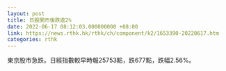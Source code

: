 ```yaml
---
layout: post
title: 日股開市後跌逾2%
date: 2022-06-17 08:12:03.000000000 +08:00
link: https://news.rthk.hk/rthk/ch/component/k2/1653390-20220617.htm
categories: rthk
---
```


東京股市急跌。日經指數較早時報25753點，跌677點，跌幅2.56%。
